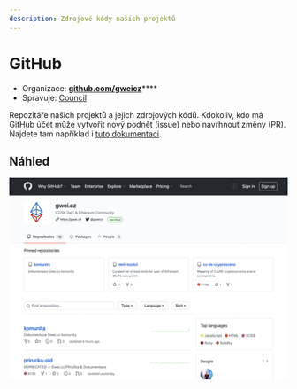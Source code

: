 ```yaml
---
description: Zdrojové kódy našich projektů
---
```


# GitHub

* Organizace: [**github.com/gweicz**](https://github.com/gweicz)\*\*\*\*
* Spravuje: [Council](../council.md)

Repozitáře našich projektů a jejich zdrojových kódů. Kdokoliv, kdo má GitHub účet může vytvořit nový podnět \(issue\) nebo navrhnout změny \(PR\). Najdete tam například i [tuto dokumentaci](https://github.com/gweicz/komunita).

## Náhled

![Na&#x161;e GitHub organizace](../.gitbook/assets/github-screenshot.png)



